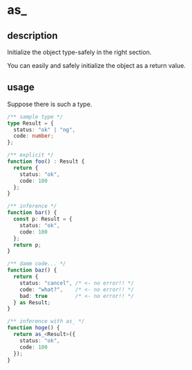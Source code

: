 # as_

## description

Initialize the object type-safely in the right section.

You can easily and safely initialize the object as a return value.

## usage

Suppose there is such a type.

```ts
/** sample type */
type Result = {
  status: "ok" | "ng",
  code: number;
};
```

```ts
/** explicit */
function foo() : Result {
  return {
    status: "ok",
    code: 100
  };
}

/** inference */
function bar() {
  const p: Result = {
    status: "ok",
    code: 100
  };
  return p;
}

/** damm code... */
function baz() {
  return {
    status: "cancel", /* <- no error!! */
    code: "what?",    /* <- no error!! */
    bad: true         /* <- no error!! */
  } as Result;
}

/** inference with as_ */
function hoge() {
  return as_<Result>({
    status: "ok",
    code: 100
  });
}
```


